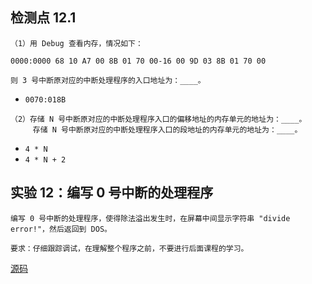 ## 检测点 12.1

```
（1）用 Debug 查看内存，情况如下：

0000:0000 68 10 A7 00 8B 01 70 00-16 00 9D 03 8B 01 70 00

则 3 号中断原对应的中断处理程序的入口地址为：____。
```

- `0070:018B`

```
（2）存储 N 号中断原对应的中断处理程序入口的偏移地址的内存单元的地址为：____。
     存储 N 号中断原对应的中断处理程序入口的段地址的内存单元的地址为：____。
```

- `4 * N`
- `4 * N + 2`

## 实验 12：编写 0 号中断的处理程序

```
编写 0 号中断的处理程序，使得除法溢出发生时，在屏幕中间显示字符串 "divide error!"，然后返回到 DOS。

要求：仔细跟踪调试，在理解整个程序之前，不要进行后面课程的学习。
```

[源码](../codes/lab_12.asm)
